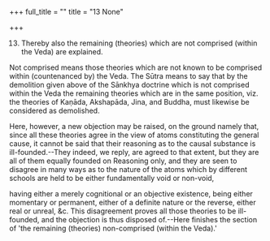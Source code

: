 +++
full_title = ""
title = "13 None"

+++


13. Thereby also the remaining (theories) which are not comprised (within the Veda) are explained.

Not comprised means those theories which are not known to be comprised within (countenanced by) the Veda. The Sūtra means to say that by the demolition given above of the Sānkhya doctrine which is not comprised within the Veda the remaining theories which are in the same position, viz. the theories of Kaṇāda, Akshapāda, Jina, and Buddha, must likewise be considered as demolished.

Here, however, a new objection may be raised, on the ground namely that, since all these theories agree in the view of atoms constituting the general cause, it cannot be said that their reasoning as to the causal substance is ill-founded.--They indeed, we reply, are agreed to that extent, but they are all of them equally founded on Reasoning only, and they are seen to disagree in many ways as to the nature of the atoms which by different schools are held to be either fundamentally void or non-void,

having either a merely cognitional or an objective existence, being either momentary or permanent, either of a definite nature or the reverse, either real or unreal, &c. This disagreement proves all those theories to be ill-founded, and the objection is thus disposed of.--Here finishes the section of 'the remaining (theories) non-comprised (within the Veda).'

